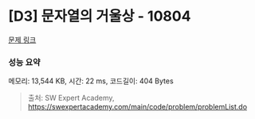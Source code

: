 # [D3] 문자열의 거울상 - 10804 

[문제 링크](https://swexpertacademy.com/main/code/problem/problemDetail.do?contestProbId=AXTC0x16D8EDFASe) 

### 성능 요약

메모리: 13,544 KB, 시간: 22 ms, 코드길이: 404 Bytes



> 출처: SW Expert Academy, https://swexpertacademy.com/main/code/problem/problemList.do